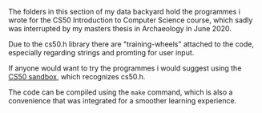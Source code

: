 The folders in this section of my data backyard hold the programmes i wrote for the CS50 Introduction to Computer Science course, which sadly was interrupted by my masters thesis in Archaeology in June 2020.


Due to the cs50.h library there are "training-wheels" attached to the code, especially regarding strings and promting for user input.

If anyone would want to try the programmes i would suggest using the [CS50 sandbox](https://sandbox.cs50.io), which recognizes cs50.h.

The code can be compiled using the `make` command, which is also a convenience that was integrated for a smoother learning experience.

